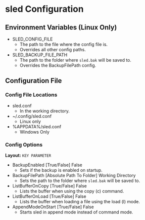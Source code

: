 # sled Configuration

## Environment Variables (Linux Only)
* SLED_CONFIG_FILE
   * The path to the file where the config file is. 
   * Overrides all other config paths.
* SLED_BACKUP_FILE_PATH
   * The path to the folder where `sled.bak` will be saved to.
   * Overrides the BackupFilePath config.

## Configuration File
### Config File Locations
* sled.conf
  * In the working directory.
* ~/.config/sled.conf
  * Linux only
* %APPDATA%/sled.conf
  * Windows Only

### Config Options
**Layout:** `KEY PARAMETER`

* BackupEnabled [True/False] False
  * Sets if the backup is enabled on startup.
* BackupFilePath [Absolute Path To Folder] Working Directory
  * Sets the path to the folder where `sled.bak` will be saved to.
* ListBufferOnCopy [True/False] False
  * Lists the buffer when using the copy (c) command.
* ListBufferOnLoad [True/False] False
  * Lists the buffer when loading a file using the load (l) mode.
* AppendModeOnStart [True/False] False
  * Starts sled in append mode instead of command mode.
